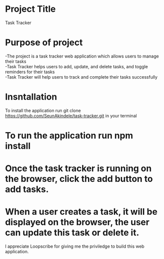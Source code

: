 # Project Title
Task Tracker

# Purpose of project
-The project is a task tracker web application which allows users to manage their tasks  
-Task Tracker helps users to add, update, and delete tasks, and toggle reminders for their tasks  
-Task Tracker will help users to track and complete their tasks successfully

# Insntallation
To install the application run git clone https://github.com/SeunAkindele/task-tracker.git in your terminal

# To run the application run npm install

# Once the task tracker is running on the browser, click the add button to add tasks.

# When a user creates a task, it will be displayed on the browser, the user can update this task or delete it. 

I appreciate Loopscribe for giving me the priviledge to build this web application.

